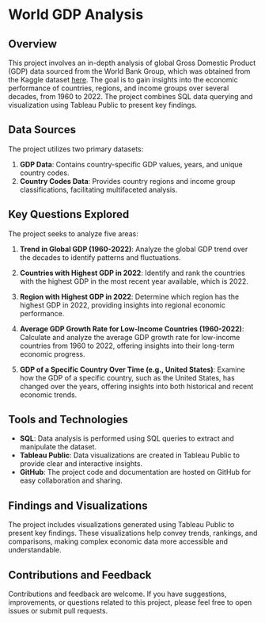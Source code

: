 # World GDP Analysis

## Overview

This project involves an in-depth analysis of global Gross Domestic Product (GDP) data sourced from the World Bank Group, which was obtained from the Kaggle dataset [here](https://www.kaggle.com/datasets/sazidthe1/world-gdp-data). The goal is to gain insights into the economic performance of countries, regions, and income groups over several decades, from 1960 to 2022. The project combines SQL data querying and visualization using Tableau Public to present key findings.

## Data Sources

The project utilizes two primary datasets:

1. **GDP Data**: Contains country-specific GDP values, years, and unique country codes.
2. **Country Codes Data**: Provides country regions and income group classifications, facilitating multifaceted analysis.

## Key Questions Explored

The project seeks to analyze five areas:

1. **Trend in Global GDP (1960-2022)**: Analyze the global GDP trend over the decades to identify patterns and fluctuations.
   
2. **Countries with Highest GDP in 2022**: Identify and rank the countries with the highest GDP in the most recent year available, which is 2022.

3. **Region with Highest GDP in 2022**: Determine which region has the highest GDP in 2022, providing insights into regional economic performance.

4. **Average GDP Growth Rate for Low-Income Countries (1960-2022)**: Calculate and analyze the average GDP growth rate for low-income countries from 1960 to 2022, offering insights into their long-term economic progress.

5. **GDP of a Specific Country Over Time (e.g., United States)**: Examine how the GDP of a specific country, such as the United States, has changed over the years, offering insights into both historical and recent economic trends.

## Tools and Technologies

- **SQL**: Data analysis is performed using SQL queries to extract and manipulate the dataset.
- **Tableau Public**: Data visualizations are created in Tableau Public to provide clear and interactive insights.
- **GitHub**: The project code and documentation are hosted on GitHub for easy collaboration and sharing.

## Findings and Visualizations

The project includes visualizations generated using Tableau Public to present key findings. These visualizations help convey trends, rankings, and comparisons, making complex economic data more accessible and understandable.

## Contributions and Feedback

Contributions and feedback are welcome. If you have suggestions, improvements, or questions related to this project, please feel free to open issues or submit pull requests.


